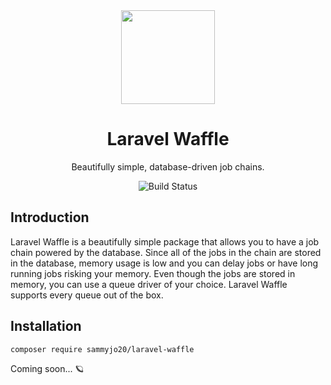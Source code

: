 <div align="center">
    
<img src="https://user-images.githubusercontent.com/29132017/181362714-e8afe51e-7a8c-46ef-acb3-5ca2cfb931d3.png" width="150">

# Laravel Waffle
Beautifully simple, database-driven job chains.

![Build Status](https://github.com/sammyjo20/saloon/actions/workflows/tests.yml/badge.svg)

</div>

## Introduction

Laravel Waffle is a beautifully simple package that allows you to have a job chain powered by the database. Since all of the jobs in the chain are stored in the database, memory usage is low and you can delay jobs or have long running jobs risking your memory. Even though the jobs are stored in memory, you can use a queue driver of your choice. Laravel Waffle supports every queue out of the box. 

## Installation

```bash
composer require sammyjo20/laravel-waffle
```

Coming soon... 🪐 
